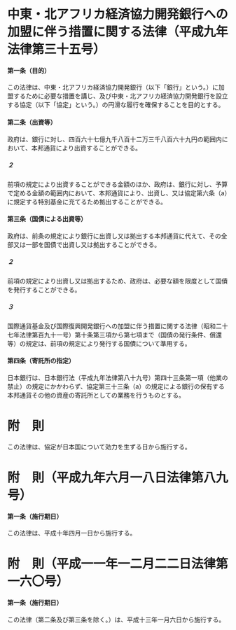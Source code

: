 # 中東・北アフリカ経済協力開発銀行への加盟に伴う措置に関する法律（平成九年法律第三十五号）
#### 第一条（目的）
この法律は、中東・北アフリカ経済協力開発銀行（以下「銀行」という。）に加盟するために必要な措置を講じ、及び中東・北アフリカ経済協力開発銀行を設立する協定（以下「協定」という。）の円滑な履行を確保することを目的とする。
#### 第二条（出資等）
政府は、銀行に対し、四百六十七億九千八百十二万三千八百六十九円の範囲内において、本邦通貨により出資することができる。
##### ２
前項の規定により出資することができる金額のほか、政府は、銀行に対し、予算で定める金額の範囲内において、本邦通貨により、出資し、又は協定第六条（a）に規定する特別基金に充てるため拠出することができる。
#### 第三条（国債による出資等）
政府は、前条の規定により銀行に出資し又は拠出する本邦通貨に代えて、その全部又は一部を国債で出資し又は拠出することができる。
##### ２
前項の規定により出資し又は拠出するため、政府は、必要な額を限度として国債を発行することができる。
##### ３
国際通貨基金及び国際復興開発銀行への加盟に伴う措置に関する法律（昭和二十七年法律第百九十一号）第十条第三項から第七項まで（国債の発行条件、償還等）の規定は、前項の規定により発行する国債について準用する。
#### 第四条（寄託所の指定）
日本銀行は、日本銀行法（平成九年法律第八十九号）第四十三条第一項（他業の禁止）の規定にかかわらず、協定第三十三条（a）の規定による銀行の保有する本邦通貨その他の資産の寄託所としての業務を行うものとする。
# 附　則
この法律は、協定が日本国について効力を生ずる日から施行する。
# 附　則（平成九年六月一八日法律第八九号）
#### 第一条（施行期日）
この法律は、平成十年四月一日から施行する。
# 附　則（平成一一年一二月二二日法律第一六〇号）
#### 第一条（施行期日）
この法律（第二条及び第三条を除く。）は、平成十三年一月六日から施行する。
